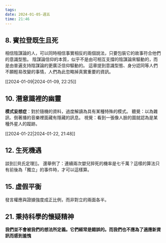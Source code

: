 ```yaml
---
tags: 
date: 2024-01-05-週五
time: 21:46
---
```

## 8. 賓拉登既生且死
相信陰謀論的人，可以同時相信事實相反的兩個說法，只要包裝它的故事符合他們的意識型態。
陰謀論信仰的本質，似乎不是由可相互支撐的陰謀論來驅動的，而是由普遍支持陰謀論的更廣泛信仰驅動的。
這章提到意識型態、身分認同等人們不願輕易改變的事情，人們為此忽略掉真實重要的資訊。

[[2024-01-09|2024-01-09, 22:25]]
## 10. 潛意識裡的幽靈
**模式妄想症**：對於隨機的資料，過度解讀為具有某種特殊的模式。
聽覺：以為雜訊、倒著播的音樂裡面藏有隱藏的訊息。
視覺：看到一張像人臉的圖就認為是某種外星人的蹤跡。


[[2024-01-22|2024-01-22, 21:48]]
## 12. 生死機遇
談到[[貝氏定理]]。
還舉例了：連續兩次嬰兒猝死的機率是七千萬？這樣的算法只有前後為「獨立」的事件時，才可以這樣算。


## 15. 虛假平衡
發言權應與證據強度成正比例，而非對立的兩面各半。



## 21. 秉持科學的懷疑精神

**我們並不會被我們的想法所定義。它們經常是錯誤的。而我們也不應為了適應新資訊而感到羞愧**